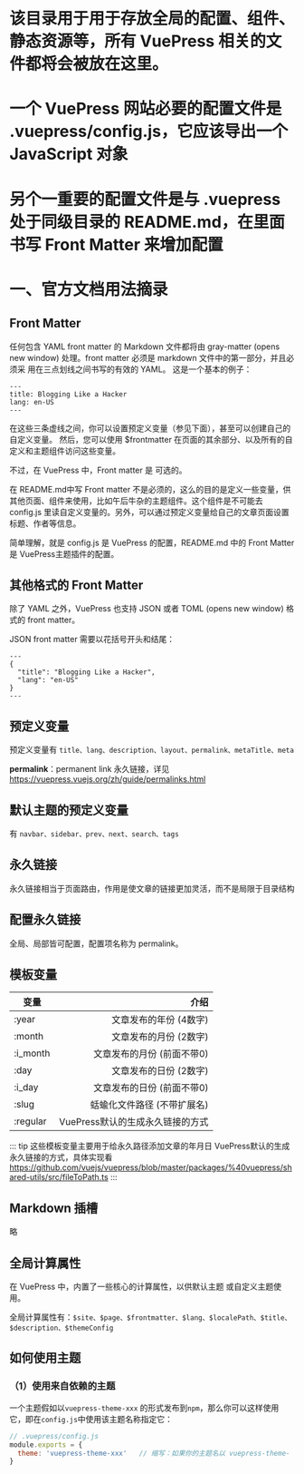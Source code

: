 # 该目录用于用于存放全局的配置、组件、静态资源等，所有 VuePress 相关的文件都将会被放在这里。
# 一个 VuePress 网站必要的配置文件是 .vuepress/config.js，它应该导出一个 JavaScript 对象
# 另个一重要的配置文件是与 .vuepress 处于同级目录的 README.md，在里面书写 Front Matter 来增加配置

# 一、官方文档用法摘录
## Front Matter
 任何包含 YAML front matter 的 Markdown 文件都将由 gray-matter (opens new window) 处理。front matter 必须是 markdown 文件中的第一部分，并且必须采 用在三点划线之间书写的有效的 YAML。 这是一个基本的例子：
 ```
 ---
 title: Blogging Like a Hacker
 lang: en-US
 ---
 ```
 
 在这些三条虚线之间，你可以设置预定义变量（参见下面），甚至可以创建自己的自定义变量。 然后，您可以使用 $frontmatter 在页面的其余部分、以及所有的自定义和主题组件访问这些变量。

 不过，在 VuePress 中，Front matter 是 可选的。

 在 README.md中写 Front matter 不是必须的，这么的目的是定义一些变量，供其他页面、组件来使用，比如午后牛杂的主题组件。这个组件是不可能去 config.js 里读自定义变量的。另外，可以通过预定义变量给自己的文章页面设置标题、作者等信息。

 简单理解，就是 config.js 是 VuePress 的配置，README.md 中的 Front Matter 是 VuePress主题插件的配置。

## 其他格式的 Front Matter
 除了 YAML 之外，VuePress 也支持 JSON 或者 TOML (opens new window) 格式的 front matter。

 JSON front matter 需要以花括号开头和结尾：
 ```
 ---
 {
   "title": "Blogging Like a Hacker",
   "lang": "en-US"
 }
 ---
 ```

## 预定义变量
 预定义变量有 `title、lang、description、layout、permalink、metaTitle、meta`

 **permalink**：permanent link 永久链接，详见 https://vuepress.vuejs.org/zh/guide/permalinks.html

## 默认主题的预定义变量
 有 `navbar、sidebar、prev、next、search、tags`


## 永久链接
 永久链接相当于页面路由，作用是使文章的链接更加灵活，而不是局限于目录结构

## 配置永久链接
 全局、局部皆可配置，配置项名称为 permalink。

## 模板变量
| 变量	        |    介绍                                          |    
|---------------|-------------------------------------------------:|                                
| :year	        | 文章发布的年份 (4数字)                           |
| :month	    | 文章发布的月份 (2数字)                           |
| :i_month	    | 文章发布的月份 (前面不带0)                       |    
| :day	        | 文章发布的日份 (2数字)                           |
| :i_day	    | 文章发布的日份 (前面不带0)                       |    
| :slug	        | 蛞蝓化文件路径 (不带扩展名)                      |    
| :regular	    | VuePress默认的生成永久链接的方式                 |    
 ::: tip
 这些模板变量主要用于给永久路径添加文章的年月日
 VuePress默认的生成永久链接的方式，具体实现看 https://github.com/vuejs/vuepress/blob/master/packages/%40vuepress/shared-utils/src/fileToPath.ts
:::

## Markdown 插槽
 略

## 全局计算属性
在 VuePress 中，内置了一些核心的计算属性，以供默认主题 或自定义主题使用。

全局计算属性有：`$site、$page、$frontmatter、$lang、$localePath、$title、$description、$themeConfig`


## 如何使用主题
### （1）使用来自依赖的主题
 一个主题假如以`vuepress-theme-xxx` 的形式发布到`npm`，那么你可以这样使用它，即在`config.js`中使用该主题名称指定它：
``` js
// .vuepress/config.js
module.exports = {
  theme: 'vuepress-theme-xxx'   // 缩写：如果你的主题名以 vuepress-theme- 开头，那么可以省略这个开头
}
```